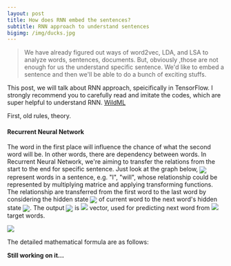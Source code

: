 ```yaml
---
layout: post
title: How does RNN embed the sentences?
subtitle: RNN approach to understand sentences
bigimg: /img/ducks.jpg
---
```


> We have already figured out ways of word2vec, LDA, and LSA to analyze words, sentences, documents. But, obviously ,those are not enough for us the understand specific sentence. We'd like to embed a sentence and then we'll be able to do a bunch of exciting stuffs.

This post, we will talk about RNN approach, speicifically in TensorFlow. I strongly recommend you to carefully read and imitate the codes, which are super helpful to understand RNN. [WildML](http://www.wildml.com/2015/09/recurrent-neural-networks-tutorial-part-2-implementing-a-language-model-rnn-with-python-numpy-and-theano/)

First, old rules, theory.

#### Recurrent Neural Network

The word in the first place will influence the chance of what the second word will be. In other words, there are dependency between words. In Recurrent Neural Network, we're aiming to transfer the relations from the start to the end for specific sentence. Just look at the graph below, <img src="https://latex.codecogs.com/svg.latex?x_t,&space;x_{t-1}" align = 'center' /> represent words in a sentence, e.g. "I", "will", whose relationship could be represented by multiplying matrice and applying transforming functions. The relationship are transferred from the first word to the last word by considering the hidden state <img src="https://latex.codecogs.com/svg.latex?h_{t}" align = 'center'/> of current word to the next word's hidden state <img src="https://latex.codecogs.com/svg.latex?h_{t+1}" align = 'center'/>. The output <img src="https://latex.codecogs.com/svg.latex?o_t" align = 'center'/> is <img src="https://latex.codecogs.com/svg.latex?vocab\_size" /> vector, used for predicting next word from <img src="https://latex.codecogs.com/svg.latex?vocab\_size" />  target words.

![](https://ws1.sinaimg.cn/large/006tKfTcgy1fimam2z7quj30ok08u0tb.jpg)


The detailed mathematical formula are as follows:

**Still working on it...**